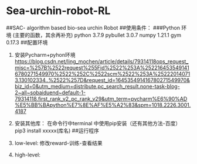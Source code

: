 # Sea-urchin-robot-RL
##SAC- algorithm based bio-sea urchin Robot
##使用条件： 
  ###Python 环境 (主要的函数，其余再补充)
    python 3.7.9
    pybullet 3.0.7
    numpy 1.21.1
    gym 0.17.3
##配置环境
1. 安装Pycharm+pyhon环境      https://blog.csdn.net/ling_mochen/article/details/79314118ops_request_misc=%257B%2522request%255Fid%2522%253A%2522164535491416780271549970%2522%252C%2522scm%2522%253A%252220140713.130102334..%2522%257D&request_id=164535491416780271549970&biz_id=0&utm_medium=distribute.pc_search_result.none-task-blog-2~all~sobaiduend~default-1-79314118.first_rank_v2_pc_rank_v29&utm_term=pycharm%E6%90%AD%E5%BB%BApython%E7%8E%AF%E5%A2%83&spm=1018.2226.3001.4187
2. 安装其他库： 在命令行中terminal 中使用pip安装（还有其他方法-百度）
    pip3 install xxxxx(库名)
##运行程序
1. low-level: 修改reward-训练-查看结果
  
2. high-level: 
    
